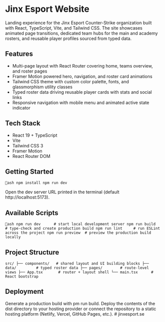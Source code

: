 ﻿# Jinx Esport Website

Landing experience for the Jinx Esport Counter-Strike organization built with React, TypeScript, Vite, and Tailwind CSS. The site showcases animated page transitions, dedicated team hubs for the main and academy rosters, and reusable player profiles sourced from typed data.

## Features

- Multi-page layout with React Router covering home, teams overview, and roster pages
- Framer Motion powered hero, navigation, and roster card animations
- Tailwind CSS theme with custom color palette, fonts, and glassmorphism utility classes
- Typed roster data driving reusable player cards with stats and social links
- Responsive navigation with mobile menu and animated active state indicator

## Tech Stack

- React 19 + TypeScript
- Vite
- Tailwind CSS 3
- Framer Motion
- React Router DOM

## Getting Started

`ash
npm install
npm run dev
`

Open the dev server URL printed in the terminal (default http://localhost:5173).

## Available Scripts

`ash
npm run dev      # start local development server
npm run build    # type-check and create production build
npm run lint     # run ESLint across the project
npm run preview  # preview the production build locally
`

## Project Structure

`
src/
├── components/   # shared layout and UI building blocks
├── data/         # typed roster data
├── pages/        # route-level views
├── App.tsx       # router + layout shell
└── main.tsx      # React bootstrap
`

## Deployment

Generate a production build with 
pm run build. Deploy the contents of the dist directory to your hosting provider or connect the repository to a static hosting platform (Netlify, Vercel, GitHub Pages, etc.).
#   j i n x e s p o r t . s e  
 